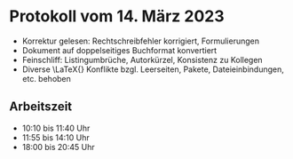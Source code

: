 # Protokoll vom 14. März 2023 

- Korrektur gelesen: Rechtschreibfehler korrigiert, Formulierungen
- Dokument auf doppelseitiges Buchformat konvertiert 
- Feinschliff: Listingumbrüche, Autorkürzel, Konsistenz zu Kollegen
- Diverse \LaTeX{} Konflikte bzgl. Leerseiten, Pakete, Dateieinbindungen, etc. behoben

## Arbeitszeit
<!-- { "progress": true, "date": ["23/03/14"] } -->
- 10:10 bis 11:40 Uhr
- 11:55 bis 14:10 Uhr
- 18:00 bis 20:45 Uhr
<!-- { "progress": false } -->